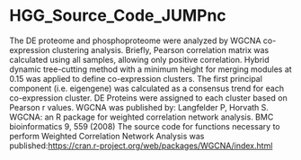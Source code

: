 # HGG_Source_Code_JUMPnc 
The DE proteome and phosphoproteome were analyzed by WGCNA co-expression clustering analysis. 
Briefly, Pearson correlation matrix was calculated using all samples, allowing only positive correlation. 
Hybrid dynamic tree-cutting method with a minimum height for merging modules at 0.15 was applied to define co-expression clusters. 
The first principal component (i.e. eigengene) was calculated as a consensus trend for each co-expression cluster. DE Proteins were assigned to each cluster based on Pearson r values. 
WGCNA was published by: Langfelder P, Horvath S. WGCNA: an R package for weighted correlation network analysis. BMC bioinformatics 9, 559 (2008)
The source code for functions necessary to perform Weighted Correlation Network Analysis was published:https://cran.r-project.org/web/packages/WGCNA/index.html